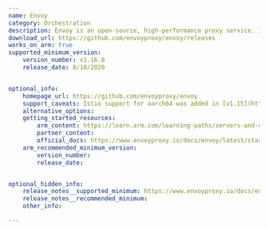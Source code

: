 ```yaml
---
name: Envoy
category: Orchestration
description: Envoy is an open-source, high-performance proxy service. It is designed to be a scalable, flexible, and low-latency service proxy, particularly well-suited for microservice architectures and containerized applications.
download_url: https://github.com/envoyproxy/envoy/releases
works_on_arm: true
supported_minimum_version:
    version_number: v1.16.0
    release_date: 8/10/2020


optional_info:
    homepage_url: https://github.com/envoyproxy/envoy
    support_caveats: Istio support for aarch64 was added in [v1.15](https://istio.io/latest/news/releases/1.15.x/announcing-1.15/change-notes/) (Aug-31-2022). Istio and Envoy are often used together.
    alternative_options:
    getting_started_resources:
        arm_content: https://learn.arm.com/learning-paths/servers-and-cloud-computing/envoy/
        partner_content:
        official_docs: https://www.envoyproxy.io/docs/envoy/latest/start/install#install-envoy-on-ubuntu
    arm_recommended_minimum_version:
        version_number: 
        release_date:


optional_hidden_info:
    release_notes__supported_minimum: https://www.envoyproxy.io/docs/envoy/v1.16.0/version_history/current#new-features
    release_notes__recommended_minimum:
    other_info: 

---
```

